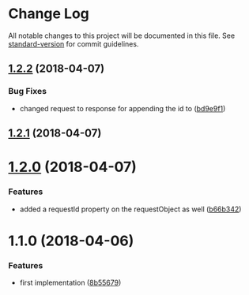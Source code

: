 # Change Log

All notable changes to this project will be documented in this file. See [standard-version](https://github.com/conventional-changelog/standard-version) for commit guidelines.

<a name="1.2.2"></a>
## [1.2.2](https://github.com/nicolaischmid/express-request-cuid/compare/v1.2.1...v1.2.2) (2018-04-07)


### Bug Fixes

* changed request to response for appending the id to ([bd9e9f1](https://github.com/nicolaischmid/express-request-cuid/commit/bd9e9f1))



<a name="1.2.1"></a>
## [1.2.1](https://github.com/nicolaischmid/express-request-cuid/compare/v1.2.0...v1.2.1) (2018-04-07)



<a name="1.2.0"></a>
# [1.2.0](https://github.com/nicolaischmid/express-request-cuid/compare/v1.1.0...v1.2.0) (2018-04-07)


### Features

* added a requestId property on the requestObject as well ([b66b342](https://github.com/nicolaischmid/express-request-cuid/commit/b66b342))



<a name="1.1.0"></a>
# 1.1.0 (2018-04-06)


### Features

* first implementation ([8b55679](https://github.com/nicolaischmid/express-request-cuid/commit/8b55679))
